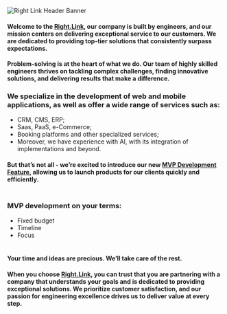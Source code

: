 
![Right Link Header Banner](https://github.com/right-link/public/assets/6301866/5ce78386-989d-4e2f-baa1-cc429ae424bd)

#### Welcome to the [Right.Link](https://right.link/), our company is built by engineers, and our mission centers on delivering exceptional service to our customers. We are dedicated to providing top-tier solutions that consistently surpass expectations.

#### Problem-solving is at the heart of what we do. Our team of highly skilled engineers thrives on tackling complex challenges, finding innovative solutions, and delivering results that make a difference.

### We specialize in the development of web and mobile applications, as well as offer a wide range of services such as:
- CRM, CMS, ERP; 
- Saas, PaaS, e-Commerce; 
- Booking platforms and other specialized services;
- Moreover, we have experience with AI, with its integration of implementations and beyond.


#### But that’s not all - we’re excited to introduce our new [MVP Development Feature](http://mvp.right.link/), allowing us to launch products for our clients quickly and efficiently.

### <br>MVP development on your terms:
- Fixed budget
- Timeline
- Focus

#### <br>Your time and ideas are precious. We’ll take care of the rest.

#### When you choose [Right.Link](https://right.link/), you can trust that you are partnering with a company that understands your goals and is dedicated to providing exceptional solutions. We prioritize customer satisfaction, and our passion for engineering excellence drives us to deliver value at every step.
